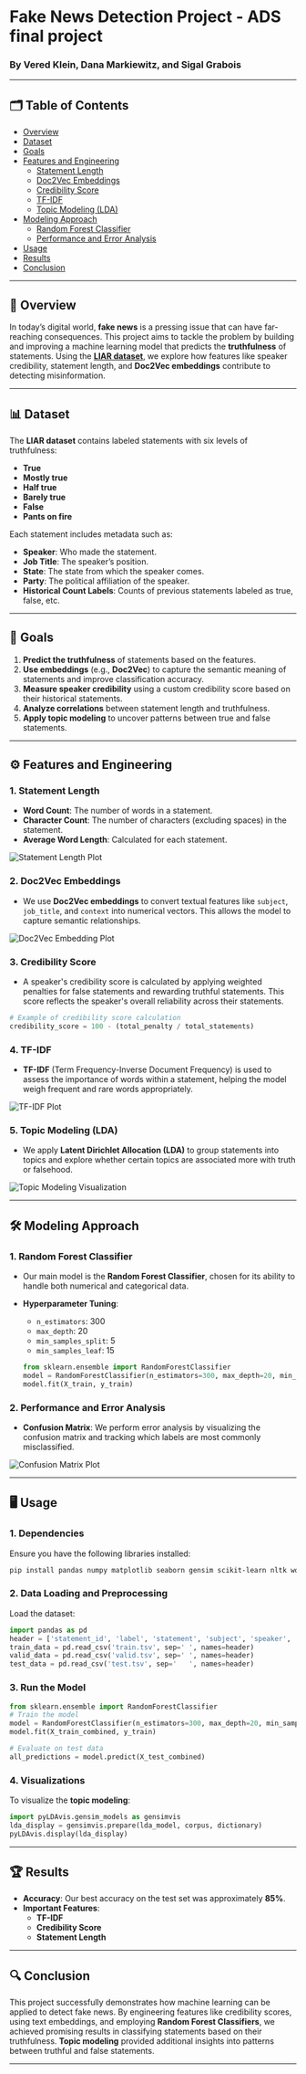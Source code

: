 
# Fake News Detection Project - ADS final project

### By Vered Klein, Dana Markiewitz, and Sigal Grabois

---

## 🗂️ Table of Contents

- [Overview](#-overview)
- [Dataset](#-dataset)
- [Goals](#-goals)
- [Features and Engineering](#-features-and-engineering)
  - [Statement Length](#1-statement-length)
  - [Doc2Vec Embeddings](#2-doc2vec-embeddings)
  - [Credibility Score](#3-credibility-score)
  - [TF-IDF](#4-tf-idf)
  - [Topic Modeling (LDA)](#5-topic-modeling-lda)
- [Modeling Approach](#-modeling-approach)
  - [Random Forest Classifier](#1-random-forest-classifier)
  - [Performance and Error Analysis](#2-performance-and-error-analysis)
- [Usage](#-usage)
- [Results](#-results)
- [Conclusion](#-conclusion)

---

## 📰 Overview

In today’s digital world, **fake news** is a pressing issue that can have far-reaching consequences. This project aims to tackle the problem by building and improving a machine learning model that predicts the **truthfulness** of statements. Using the **[LIAR dataset](https://www.cs.ucsb.edu/~william/data/liar_dataset.zip)**, we explore how features like speaker credibility, statement length, and **Doc2Vec embeddings** contribute to detecting misinformation.

---

## 📊 Dataset

The **LIAR dataset** contains labeled statements with six levels of truthfulness:
- **True**
- **Mostly true**
- **Half true**
- **Barely true**
- **False**
- **Pants on fire**

Each statement includes metadata such as:
- **Speaker**: Who made the statement.
- **Job Title**: The speaker’s position.
- **State**: The state from which the speaker comes.
- **Party**: The political affiliation of the speaker.
- **Historical Count Labels**: Counts of previous statements labeled as true, false, etc.

---

## 🎯 Goals

1. **Predict the truthfulness** of statements based on the features.
2. **Use embeddings** (e.g., **Doc2Vec**) to capture the semantic meaning of statements and improve classification accuracy.
3. **Measure speaker credibility** using a custom credibility score based on their historical statements.
4. **Analyze correlations** between statement length and truthfulness.
5. **Apply topic modeling** to uncover patterns between true and false statements.

---

## ⚙️ Features and Engineering

### 1. **Statement Length**
   - **Word Count**: The number of words in a statement.
   - **Character Count**: The number of characters (excluding spaces) in the statement.
   - **Average Word Length**: Calculated for each statement.
   
   <img src="https://via.placeholder.com/400x200?text=Statement+Length+Analysis" alt="Statement Length Plot" />

### 2. **Doc2Vec Embeddings**
   - We use **Doc2Vec embeddings** to convert textual features like `subject`, `job_title`, and `context` into numerical vectors. This allows the model to capture semantic relationships.
   
   <img src="https://via.placeholder.com/400x200?text=Doc2Vec+Embeddings" alt="Doc2Vec Embedding Plot" />

### 3. **Credibility Score**
   - A speaker's credibility score is calculated by applying weighted penalties for false statements and rewarding truthful statements. This score reflects the speaker's overall reliability across their statements.
   
   ```python
   # Example of credibility score calculation
   credibility_score = 100 - (total_penalty / total_statements)
   ```

### 4. **TF-IDF**
   - **TF-IDF** (Term Frequency-Inverse Document Frequency) is used to assess the importance of words within a statement, helping the model weigh frequent and rare words appropriately.
   
   <img src="https://via.placeholder.com/400x200?text=TF-IDF+Visual" alt="TF-IDF Plot" />

### 5. **Topic Modeling (LDA)**
   - We apply **Latent Dirichlet Allocation (LDA)** to group statements into topics and explore whether certain topics are associated more with truth or falsehood.
   
   <img src="https://via.placeholder.com/400x200?text=Topic+Modeling" alt="Topic Modeling Visualization" />

---

## 🛠️ Modeling Approach

### 1. **Random Forest Classifier**
   - Our main model is the **Random Forest Classifier**, chosen for its ability to handle both numerical and categorical data.
   - **Hyperparameter Tuning**:
     - `n_estimators`: 300
     - `max_depth`: 20
     - `min_samples_split`: 5
     - `min_samples_leaf`: 15
     
     ```python
     from sklearn.ensemble import RandomForestClassifier
     model = RandomForestClassifier(n_estimators=300, max_depth=20, min_samples_split=5, min_samples_leaf=15)
     model.fit(X_train, y_train)
     ```

### 2. **Performance and Error Analysis**
   - **Confusion Matrix**: We perform error analysis by visualizing the confusion matrix and tracking which labels are most commonly misclassified.
   
   <img src="https://via.placeholder.com/400x200?text=Confusion+Matrix" alt="Confusion Matrix Plot" />

---

## 🖥️ Usage

### 1. **Dependencies**
Ensure you have the following libraries installed:
```bash
pip install pandas numpy matplotlib seaborn gensim scikit-learn nltk wordcloud pyLDAvis
```

### 2. **Data Loading and Preprocessing**

Load the dataset:
```python
import pandas as pd
header = ['statement_id', 'label', 'statement', 'subject', 'speaker', 'job_title', 'state', 'party', 'barely_true_c', 'false_c', 'half_true_c', 'mostly_true_c', 'pants_on_fire_c', 'context']
train_data = pd.read_csv('train.tsv', sep='	', names=header)
valid_data = pd.read_csv('valid.tsv', sep='	', names=header)
test_data = pd.read_csv('test.tsv', sep='	', names=header)
```

### 3. **Run the Model**

```python
from sklearn.ensemble import RandomForestClassifier
# Train the model
model = RandomForestClassifier(n_estimators=300, max_depth=20, min_samples_split=5, min_samples_leaf=15)
model.fit(X_train_combined, y_train)

# Evaluate on test data
all_predictions = model.predict(X_test_combined)
```

### 4. **Visualizations**

To visualize the **topic modeling**:
```python
import pyLDAvis.gensim_models as gensimvis
lda_display = gensimvis.prepare(lda_model, corpus, dictionary)
pyLDAvis.display(lda_display)
```

---

## 🏆 Results

- **Accuracy**: Our best accuracy on the test set was approximately **85%**.
- **Important Features**:
  - **TF-IDF**
  -  **Credibility Score**
  - **Statement Length**

---

## 🔍 Conclusion

This project successfully demonstrates how machine learning can be applied to detect fake news. By engineering features like credibility scores, using text embeddings, and employing **Random Forest Classifiers**, we achieved promising results in classifying statements based on their truthfulness. **Topic modeling** provided additional insights into patterns between truthful and false statements.

---
